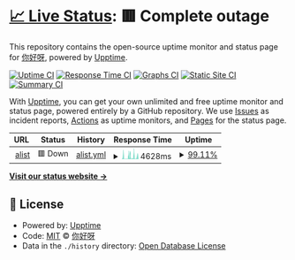 # [📈 Live Status](https://88lin.github.io/upptime): <!--live status--> **🟥 Complete outage**

This repository contains the open-source uptime monitor and status page for [你好呀](https://blog.vvvv.gay/), powered by [Upptime](https://github.com/upptime/upptime).

[![Uptime CI](https://github.com/88lin/upptime/workflows/Uptime%20CI/badge.svg)](https://github.com/88lin/upptime/actions?query=workflow%3A%22Uptime+CI%22)
[![Response Time CI](https://github.com/88lin/upptime/workflows/Response%20Time%20CI/badge.svg)](https://github.com/88lin/upptime/actions?query=workflow%3A%22Response+Time+CI%22)
[![Graphs CI](https://github.com/88lin/upptime/workflows/Graphs%20CI/badge.svg)](https://github.com/88lin/upptime/actions?query=workflow%3A%22Graphs+CI%22)
[![Static Site CI](https://github.com/88lin/upptime/workflows/Static%20Site%20CI/badge.svg)](https://github.com/88lin/upptime/actions?query=workflow%3A%22Static+Site+CI%22)
[![Summary CI](https://github.com/88lin/upptime/workflows/Summary%20CI/badge.svg)](https://github.com/88lin/upptime/actions?query=workflow%3A%22Summary+CI%22)

With [Upptime](https://upptime.js.org), you can get your own unlimited and free uptime monitor and status page, powered entirely by a GitHub repository. We use [Issues](https://github.com/88lin/upptime/issues) as incident reports, [Actions](https://github.com/88lin/upptime/actions) as uptime monitors, and [Pages](https://88lin.github.io/upptime) for the status page.

<!--start: status pages-->
<!-- This summary is generated by Upptime (https://github.com/upptime/upptime) -->
<!-- Do not edit this manually, your changes will be overwritten -->
<!-- prettier-ignore -->
| URL | Status | History | Response Time | Uptime |
| --- | ------ | ------- | ------------- | ------ |
| <img alt="" src="https://icons.duckduckgo.com/ip3/alist-replit.88lin.repl.co.ico" height="13"> [alist](https://alist-replit.88lin.repl.co) | 🟥 Down | [alist.yml](https://github.com/88lin/upptime/commits/HEAD/history/alist.yml) | <details><summary><img alt="Response time graph" src="./graphs/alist/response-time-week.png" height="20"> 4628ms</summary><br><a href="https://88lin.github.io/upptime/history/alist"><img alt="Response time 4714" src="https://img.shields.io/endpoint?url=https%3A%2F%2Fraw.githubusercontent.com%2F88lin%2Fupptime%2FHEAD%2Fapi%2Falist%2Fresponse-time.json"></a><br><a href="https://88lin.github.io/upptime/history/alist"><img alt="24-hour response time 5394" src="https://img.shields.io/endpoint?url=https%3A%2F%2Fraw.githubusercontent.com%2F88lin%2Fupptime%2FHEAD%2Fapi%2Falist%2Fresponse-time-day.json"></a><br><a href="https://88lin.github.io/upptime/history/alist"><img alt="7-day response time 4628" src="https://img.shields.io/endpoint?url=https%3A%2F%2Fraw.githubusercontent.com%2F88lin%2Fupptime%2FHEAD%2Fapi%2Falist%2Fresponse-time-week.json"></a><br><a href="https://88lin.github.io/upptime/history/alist"><img alt="30-day response time 4714" src="https://img.shields.io/endpoint?url=https%3A%2F%2Fraw.githubusercontent.com%2F88lin%2Fupptime%2FHEAD%2Fapi%2Falist%2Fresponse-time-month.json"></a><br><a href="https://88lin.github.io/upptime/history/alist"><img alt="1-year response time 4714" src="https://img.shields.io/endpoint?url=https%3A%2F%2Fraw.githubusercontent.com%2F88lin%2Fupptime%2FHEAD%2Fapi%2Falist%2Fresponse-time-year.json"></a></details> | <details><summary><a href="https://88lin.github.io/upptime/history/alist">99.11%</a></summary><a href="https://88lin.github.io/upptime/history/alist"><img alt="All-time uptime 97.58%" src="https://img.shields.io/endpoint?url=https%3A%2F%2Fraw.githubusercontent.com%2F88lin%2Fupptime%2FHEAD%2Fapi%2Falist%2Fuptime.json"></a><br><a href="https://88lin.github.io/upptime/history/alist"><img alt="24-hour uptime 100.00%" src="https://img.shields.io/endpoint?url=https%3A%2F%2Fraw.githubusercontent.com%2F88lin%2Fupptime%2FHEAD%2Fapi%2Falist%2Fuptime-day.json"></a><br><a href="https://88lin.github.io/upptime/history/alist"><img alt="7-day uptime 99.11%" src="https://img.shields.io/endpoint?url=https%3A%2F%2Fraw.githubusercontent.com%2F88lin%2Fupptime%2FHEAD%2Fapi%2Falist%2Fuptime-week.json"></a><br><a href="https://88lin.github.io/upptime/history/alist"><img alt="30-day uptime 97.58%" src="https://img.shields.io/endpoint?url=https%3A%2F%2Fraw.githubusercontent.com%2F88lin%2Fupptime%2FHEAD%2Fapi%2Falist%2Fuptime-month.json"></a><br><a href="https://88lin.github.io/upptime/history/alist"><img alt="1-year uptime 97.58%" src="https://img.shields.io/endpoint?url=https%3A%2F%2Fraw.githubusercontent.com%2F88lin%2Fupptime%2FHEAD%2Fapi%2Falist%2Fuptime-year.json"></a></details>

<!--end: status pages-->

[**Visit our status website →**](https://88lin.github.io/upptime)

## 📄 License

- Powered by: [Upptime](https://github.com/upptime/upptime)
- Code: [MIT](./LICENSE) © [你好呀](https://blog.vvvv.gay/)
- Data in the `./history` directory: [Open Database License](https://opendatacommons.org/licenses/odbl/1-0/)
